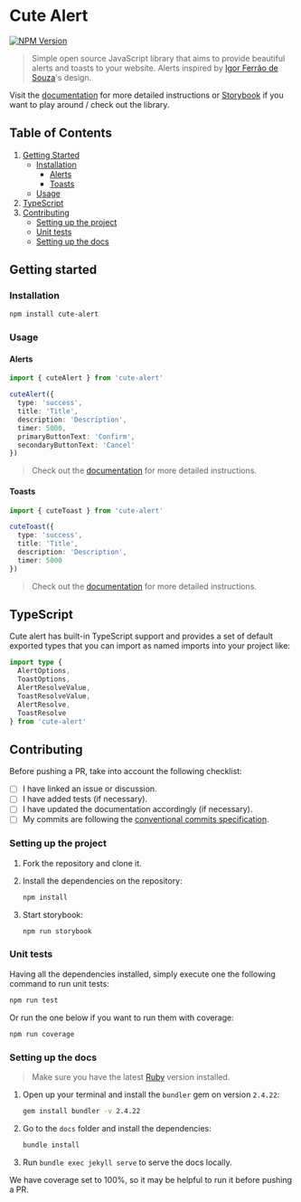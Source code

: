 # Cute Alert

<p>
  <a href="https://www.npmjs.com/package/cute-alert"><img src="https://img.shields.io/npm/v/cute-alert.svg" alt="NPM Version"></a>
</p>

> Simple open source JavaScript library that aims to provide beautiful alerts and toasts to your website. Alerts inspired by [Igor Ferrão de Souza](https://www.linkedin.com/in/igor-ferr%C3%A3o-de-souza-4122407b/)'s design.

Visit the [documentation](https://gustavosmanc.github.io/cute-alert/docs/) for more detailed instructions or [Storybook](https://gustavosmanc.github.io/cute-alert/storybook/) if you want to play around / check out the library.

## Table of Contents

1. [Getting Started](#getting-started)
   - [Installation](#installation)
     - [Alerts](#alerts)
     - [Toasts](#toasts)
   - [Usage](#usage)
2. [TypeScript](#typescript)
3. [Contributing](#contributing)
   - [Setting up the project](#setting-up-the-project)
   - [Unit tests](#unit-tests)
   - [Setting up the docs](#setting-up-the-docs)

## Getting started

### Installation

```bash
npm install cute-alert
```

### Usage

#### Alerts

```ts
import { cuteAlert } from 'cute-alert'

cuteAlert({
  type: 'success',
  title: 'Title',
  description: 'Description',
  timer: 5000,
  primaryButtonText: 'Confirm',
  secondaryButtonText: 'Cancel'
})
```

> Check out the [documentation](https://gustavosmanc.github.io/cute-alert/docs/alerts/) for more detailed instructions.

#### Toasts

```ts
import { cuteToast } from 'cute-alert'

cuteToast({
  type: 'success',
  title: 'Title',
  description: 'Description',
  timer: 5000
})
```

> Check out the [documentation](https://gustavosmanc.github.io/cute-alert/docs/toasts/) for more detailed instructions.

## TypeScript

Cute alert has built-in TypeScript support and provides a set of default exported types that you can import as named imports into your project like:

```typescript
import type {
  AlertOptions,
  ToastOptions,
  AlertResolveValue,
  ToastResolveValue,
  AlertResolve,
  ToastResolve
} from 'cute-alert'
```

## Contributing

Before pushing a PR, take into account the following checklist:

- [ ] I have linked an issue or discussion.
- [ ] I have added tests (if necessary).
- [ ] I have updated the documentation accordingly (if necessary).
- [ ] My commits are following the [conventional commits specification](https://www.conventionalcommits.org/en/v1.0.0/#summary).

### Setting up the project

1. Fork the repository and clone it.
2. Install the dependencies on the repository:

   ```bash
   npm install
   ```

3. Start storybook:

   ```bash
   npm run storybook
   ```

### Unit tests

Having all the dependencies installed, simply execute one the following command to run unit tests:

```bash
npm run test
```

Or run the one below if you want to run them with coverage:

```bash
npm run coverage
```

### Setting up the docs

> Make sure you have the latest [Ruby](https://www.ruby-lang.org/) version installed.

1. Open up your terminal and install the `bundler` gem on version `2.4.22`:

   ```bash
   gem install bundler -v 2.4.22
   ```

2. Go to the `docs` folder and install the dependencies:

   ```bash
   bundle install
   ```

3. Run `bundle exec jekyll serve` to serve the docs locally.

We have coverage set to 100%, so it may be helpful to run it before pushing a PR.
